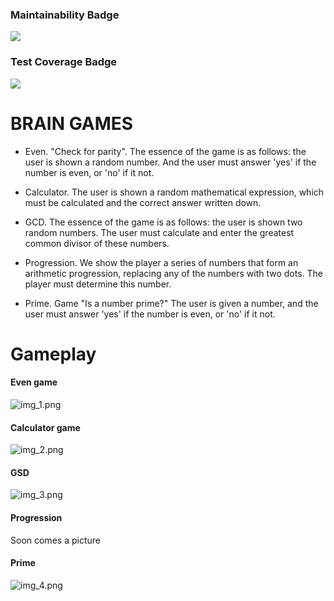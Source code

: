 ### Maintainability Badge
<a href="https://codeclimate.com/github/MikVito/java-project-61/maintainability"><img src="https://api.codeclimate.com/v1/badges/c62c8e74e7fd9c1a6778/maintainability" /></a>

### Test Coverage Badge
<a href="https://codeclimate.com/github/MikVito/java-project-61/test_coverage"><img src="https://api.codeclimate.com/v1/badges/c62c8e74e7fd9c1a6778/test_coverage" /></a>

# BRAIN GAMES

  - Even. "Check for parity". The essence of the game is as follows: the user is shown a random number. 
    And the user must answer 'yes' if the number is even, or 'no' if it not.


  - Calculator. The user is shown a random mathematical expression, 
    which must be calculated and the correct answer written down.


  - GCD. The essence of the game is as follows: the user is shown two random numbers. 
    The user must calculate and enter the greatest common divisor of these numbers.


  - Progression. We show the player a series of numbers that form an arithmetic progression, 
    replacing any of the numbers with two dots. The player must determine this number.


  - Prime. Game "Is a number prime?" The user is given a number, 
    and the user must answer 'yes' if the number is even, or 'no' if it not.

# Gameplay 
#### Even game ####
![img_1.png](img_1.png)
#### Calculator game ####
![img_2.png](img_2.png)
#### GSD ####
![img_3.png](img_3.png)
#### Progression ###
Soon comes a picture

#### Prime ###
![img_4.png](img_4.png)
